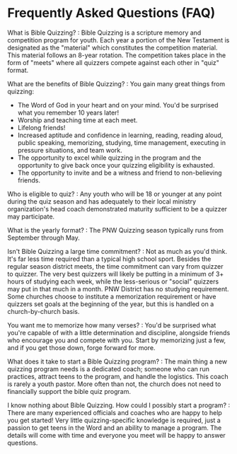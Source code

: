 # Frequently Asked Questions (FAQ)

What is Bible Quizzing?
: Bible Quizzing is a scripture memory and
competition program for youth. Each year a portion of the New Testament is
designated as the "material" which constitutes the competition material. This
material follows an 8-year rotation. The competition takes place in the form of
"meets" where all quizzers compete against each other in "quiz" format.

What are the benefits of Bible Quizzing?
: You gain many great things from quizzing:

- The Word of God in your heart and on your mind. You'd be surprised what you
  remember 10 years later!
- Worship and teaching time at each meet.
- Lifelong friends!
- Increased aptitude and confidence in learning, reading, reading aloud, public
  speaking, memorizing, studying, time management, executing in pressure
situations, and team work.
- The opportunity to excel while quizzing in the program and the opportunity to
  give back once your quizzing eligibility is exhausted.
- The opportunity to invite and be a witness and friend to non-believing friends.

Who is eligible to quiz?
: Any youth who will be 18 or younger at any point during the quiz season and
has adequately to their local ministry organization's head coach demonstrated
maturity sufficient to be a quizzer may participate.

What is the yearly format?
: The PNW Quizzing season typically runs from September through May.

Isn't Bible Quizzing a large time commitment?
: Not as much as you'd think. It's far less time required than a typical high school sport. Besides the
regular season district meets, the time commitment can vary from quizzer to quizzer. The
very best quizzers will likely be putting in a minimum of 3+ hours of studying
each week, while the less-serious or "social" quizzers may put in that much in
a month. PNW District has no studying requirement. Some churches
choose to institute a memorization requirement or have quizzers set goals at
the beginning of the year, but this is handled on a church-by-church basis.

You want me to memorize how many verses?
: You'd be surprised what you're capable of with a little determination
and discipline, alongside friends who encourage you and compete with you. Start
by memorizing just a few, and if you get those down, forge forward for more.

What does it take to start a Bible Quizzing program?
: The main thing a new quizzing program needs is a dedicated coach;
someone who can run practices, attract teens to the program, and handle the
logistics. This coach is rarely a youth pastor.
More often than not, the church does not
need to financially support the bible quiz program.

I know nothing about Bible Quizzing. How could I possibly start a program?
: There are many experienced officials and coaches who are happy to
help you get started! Very little quizzing-specific knowledge is required, just
a passion to get teens in the Word and an ability to manage a program. The
details will come with time and everyone you meet will be happy to answer
questions.

